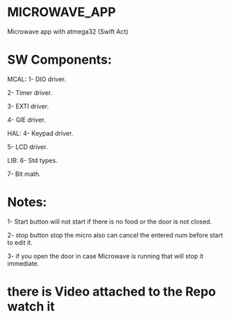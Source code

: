 # MICROWAVE_APP
Microwave app with atmega32 (Swift Act)

# SW Components:
MCAL:
1- DIO driver.

2- Timer driver. 

3- EXTI driver. 

4- GIE driver.

HAL:
4- Keypad driver. 

5- LCD driver.

LIB:
6- Std types.

7- Bit math.

# Notes:
 1- Start button will not start if there is no food or the door is not closed.

 2- stop button stop the micro also can cancel the entered num before start to edit it.

 3- if you open the door in case Microwave is running that will stop it immediate.


# there is Video attached to the Repo watch it 
